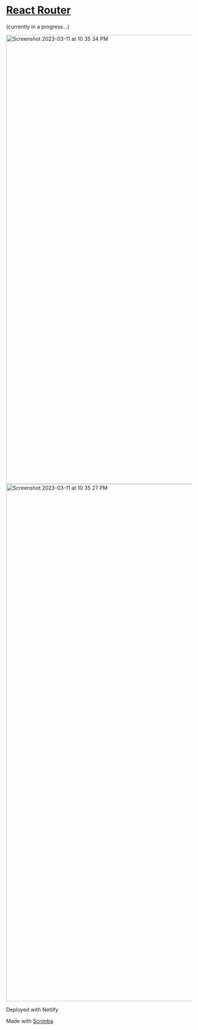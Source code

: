 # [React Router](https://frontendella-react-router.netlify.app)
  (currently in a progress...)
  
  <img width="1218" alt="Screenshot 2023-03-11 at 10 35 34 PM" src="https://user-images.githubusercontent.com/82247833/224528723-778dd4b0-cd4a-4edd-88e6-79ee3e96c8ba.png">
  
     
<img width="1403" alt="Screenshot 2023-03-11 at 10 35 27 PM" src="https://user-images.githubusercontent.com/82247833/224528724-4370cbec-d648-43a0-84d7-3257d48d25d0.png">


  Deployed with Netlify

  Made with [Scrimba](https://scrimba.com/learn/reactrouter6)
